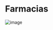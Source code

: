 # Farmacias
![image](https://github.com/user-attachments/assets/be2962b5-0110-473e-b34d-1312c2bb93a4)
